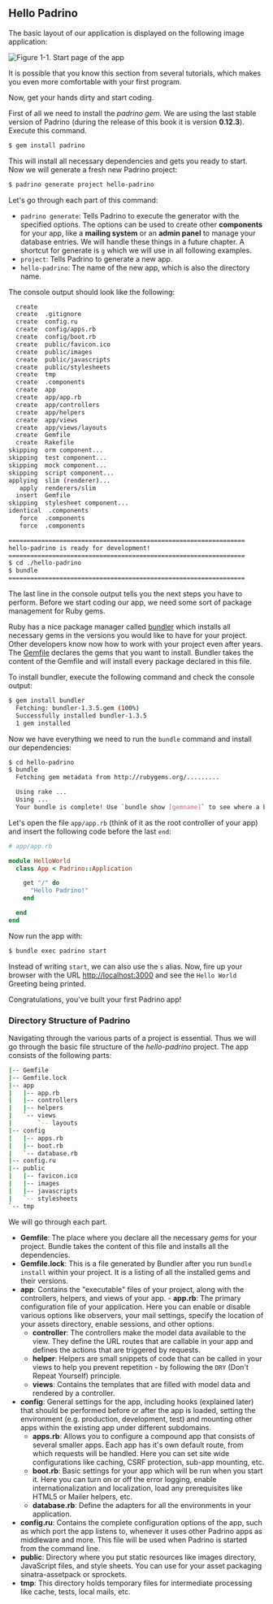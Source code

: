 ## Hello Padrino

The basic layout of our application is displayed on the following image application:


![Figure 1-1. Start page of the app](images/01/application_overview.jpg)


It is possible that you know this section from several tutorials, which makes you even more comfortable with your first program.


Now, get your hands dirty and start coding.


First of all we need to install the *padrino gem*. We are using the last stable version of Padrino (during the release of this book it is version **0.12.3**). Execute this command.


```sh
$ gem install padrino
```


This will install all necessary dependencies and gets you ready to start. Now we will generate a fresh new Padrino project:


```sh
$ padrino generate project hello-padrino
```


Let's go through each part of this command:


- `padrino generate`: Tells Padrino to execute the generator with the specified options. The options can be used to create other **components** for your app, like a **mailing system** or an **admin panel** to manage your database entries. We will handle these things in a future chapter. A shortcut for generate is `g` which we will use in all following examples.
- `project`: Tells Padrino to generate a new app.
- `hello-padrino`: The name of the new app, which is also the directory name.


The console output should look like the following:


```sh
  create
  create  .gitignore
  create  config.ru
  create  config/apps.rb
  create  config/boot.rb
  create  public/favicon.ico
  create  public/images
  create  public/javascripts
  create  public/stylesheets
  create  tmp
  create  .components
  create  app
  create  app/app.rb
  create  app/controllers
  create  app/helpers
  create  app/views
  create  app/views/layouts
  create  Gemfile
  create  Rakefile
skipping  orm component...
skipping  test component...
skipping  mock component...
skipping  script component...
applying  slim (renderer)...
   apply  renderers/slim
  insert  Gemfile
skipping  stylesheet component...
identical  .components
   force  .components
   force  .components

=================================================================
hello-padrino is ready for development!
=================================================================
$ cd ./hello-padrino
$ bundle
=================================================================
```


The last line in the console output tells you the next steps you have to perform. Before we start coding our app, we need some sort of package management for Ruby gems.


Ruby has a nice package manager called [bundler](http://gembundler.com/ "Bundler") which installs all necessary gems in the versions you would like to have for your project. Other developers know now how to work with your project even after years. The [Gemfile](http://gembundler.com/gemfile.html "Gemfile") declares the gems that you want to install. Bundler takes the content of the Gemfile and will install every package declared in this file.


To install bundler, execute the following command and check the console output:


```sh
$ gem install bundler
  Fetching: bundler-1.3.5.gem (100%)
  Successfully installed bundler-1.3.5
  1 gem installed
```


Now we have everything we need to run the `bundle` command and install our dependencies:


```sh
$ cd hello-padrino
$ bundle
  Fetching gem metadata from http://rubygems.org/.........

  Using rake ...
  Using ...
  Your bundle is complete! Use `bundle show [gemname]` to see where a bundled gem is installed.
```


Let's open the file `app/app.rb` (think of it as the root controller of your app) and insert the following code before the last `end`:


```ruby
# app/app.rb

module HelloWorld
  class App < Padrino::Application

    get "/" do
      "Hello Padrino!"
    end

  end
end
```


Now run the app with:


```sh
$ bundle exec padrino start
```


Instead of writing `start`, we can also use the `s` alias. Now, fire up your browser with the URL <http://localhost:3000> and see the `Hello World` Greeting being printed.


Congratulations, you've built your first Padrino app!


### Directory Structure of Padrino

Navigating through the various parts of a project is essential. Thus we will go through the basic file structure of the *hello-padrino* project. The app consists of the following parts:


```sh
|-- Gemfile
|-- Gemfile.lock
|-- app
|   |-- app.rb
|   |-- controllers
|   |-- helpers
|   `-- views
|       `-- layouts
|-- config
|   |-- apps.rb
|   |-- boot.rb
|   `-- database.rb
|-- config.ru
|-- public
|   |-- favicon.ico
|   |-- images
|   |-- javascripts
|   `-- stylesheets
`-- tmp
```


We will go through each part.


- **Gemfile**: The place where you declare all the necessary *gems* for your project. Bundle takes the content of this file and installs all the dependencies.
- **Gemfile.lock**: This is a file generated by Bundler after you run `bundle install` within your project. It is a listing of all the installed gems and their versions.
- **app**: Contains the "executable" files of your project, along with the controllers, helpers, and views of your app.  - **app.rb**: The primary configuration file of your application. Here you can enable or disable various options like observers, your mail settings, specify the location of your assets directory, enable sessions, and other options.
  - **controller**: The controllers make the model data available to the view. They define the URL routes that are callable in your app and defines the actions that are triggered by requests.
  - **helper**: Helpers are small snippets of code that can be called in your views to help you prevent repetition - by following the `DRY` (Don't Repeat Yourself) principle.
  - **views**: Contains the templates that are filled with model data and rendered by a controller.
- **config**: General settings for the app, including hooks (explained later) that should be performed before or after the app is loaded, setting the environment (e.g. production, development, test) and mounting other apps within the existing app under different subdomains.
  - **apps.rb**: Allows you to configure a compound app that consists of several smaller apps. Each app has it's own default route, from which requests will be handled. Here you can set site wide configurations like caching, CSRF protection, sub-app mounting, etc.
  - **boot.rb**: Basic settings for your app which will be run when you start it. Here you can turn on or off the error logging, enable internationalization and localization, load any prerequisites like HTML5 or Mailer helpers, etc.
  - **database.rb**: Define the adapters for all the environments in your application.
- **config.ru**: Contains the complete configuration options of the app, such as which port the app listens to, whenever it uses other Padrino apps as middleware and more. This file will be used when Padrino is started from the command line.
- **public**: Directory where you put static resources like images directory, JavaScript files, and style sheets. You can use for your asset packaging sinatra-assetpack or sprockets.
- **tmp**: This directory holds temporary files for intermediate processing like cache, tests, local mails, etc.


